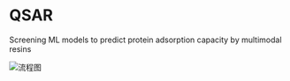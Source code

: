# QSAR
Screening ML models to predict protein adsorption capacity by multimodal resins

![流程图](https://github.com/Devin19970313/QSAR/assets/95083643/d8582a46-2d3b-4b76-bc61-a8e7af5f0020)
